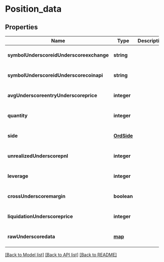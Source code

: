 # Position_data

## Properties
Name | Type | Description | Notes
------------ | ------------- | ------------- | -------------
**symbolUnderscoreidUnderscoreexchange** | **string** |  | [optional] [default to null]
**symbolUnderscoreidUnderscorecoinapi** | **string** |  | [optional] [default to null]
**avgUnderscoreentryUnderscoreprice** | **integer** |  | [optional] [default to null]
**quantity** | **integer** |  | [optional] [default to null]
**side** | [**OrdSide**](OrdSide.md) |  | [optional] [default to null]
**unrealizedUnderscorepnl** | **integer** |  | [optional] [default to null]
**leverage** | **integer** |  | [optional] [default to null]
**crossUnderscoremargin** | **boolean** |  | [optional] [default to null]
**liquidationUnderscoreprice** | **integer** |  | [optional] [default to null]
**rawUnderscoredata** | [**map**](.md) |  | [optional] [default to null]

[[Back to Model list]](../README.md#documentation-for-models) [[Back to API list]](../README.md#documentation-for-api-endpoints) [[Back to README]](../README.md)


